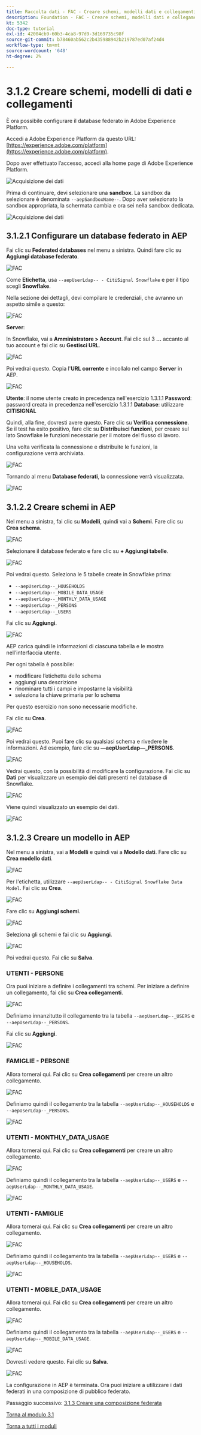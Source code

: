 ```yaml
---
title: Raccolta dati - FAC - Creare schemi, modelli dati e collegamenti
description: Foundation - FAC - Creare schemi, modelli dati e collegamenti
kt: 5342
doc-type: tutorial
exl-id: 42004cb9-60b3-4ca8-97d9-3d169735c98f
source-git-commit: b78460ab562c2b435988942b219787ed07af24d4
workflow-type: tm+mt
source-wordcount: '648'
ht-degree: 2%

---
```


# 3.1.2 Creare schemi, modelli di dati e collegamenti

È ora possibile configurare il database federato in Adobe Experience Platform.

Accedi a Adobe Experience Platform da questo URL: [https://experience.adobe.com/platform](https://experience.adobe.com/platform).

Dopo aver effettuato l’accesso, accedi alla home page di Adobe Experience Platform.

![Acquisizione dei dati](./images/home.png)

Prima di continuare, devi selezionare una **sandbox**. La sandbox da selezionare è denominata ``--aepSandboxName--``. Dopo aver selezionato la sandbox appropriata, la schermata cambia e ora sei nella sandbox dedicata.

![Acquisizione dei dati](./images/sb1.png)

## 3.1.2.1 Configurare un database federato in AEP

Fai clic su **Federated databases** nel menu a sinistra. Quindi fare clic su **Aggiungi database federato**.

![FAC](./images/fdb1.png)

Come **Etichetta**, usa `--aepUserLdap-- - CitiSignal Snowflake` e per il tipo scegli **Snowflake**.

Nella sezione dei dettagli, devi compilare le credenziali, che avranno un aspetto simile a questo:

![FAC](./images/fdb2.png)

**Server**:

In Snowflake, vai a **Amministratore > Account**. Fai clic sul 3 **...** accanto al tuo account e fai clic su **Gestisci URL**.

![FAC](./images/fdburl1.png)

Poi vedrai questo. Copia l&#39;**URL corrente** e incollalo nel campo **Server** in AEP.

![FAC](./images/fdburl2.png)

**Utente**: il nome utente creato in precedenza nell&#39;esercizio 1.3.1.1
**Password**: password creata in precedenza nell&#39;esercizio 1.3.1.1
**Database**: utilizzare **CITISIGNAL**

Quindi, alla fine, dovresti avere questo. Fare clic su **Verifica connessione**. Se il test ha esito positivo, fare clic su **Distribuisci funzioni**, per creare sul lato Snowflake le funzioni necessarie per il motore del flusso di lavoro.

Una volta verificata la connessione e distribuite le funzioni, la configurazione verrà archiviata.

![FAC](./images/fdb3.png)

Tornando al menu **Database federati**, la connessione verrà visualizzata.

![FAC](./images/fdb4.png)

## 3.1.2.2 Creare schemi in AEP

Nel menu a sinistra, fai clic su **Modelli**, quindi vai a **Schemi**. Fare clic su **Crea schema**.

![FAC](./images/fdb5.png)

Selezionare il database federato e fare clic su **+ Aggiungi tabelle**.

![FAC](./images/fdb6.png)

Poi vedrai questo. Seleziona le 5 tabelle create in Snowflake prima:

- `--aepUserLdap--_HOUSEHOLDS`
- `--aepUserLdap--_MOBILE_DATA_USAGE`
- `--aepUserLdap--_MONTHLY_DATA_USAGE`
- `--aepUserLdap--_PERSONS`
- `--aepUserLdap--_USERS`

Fai clic su **Aggiungi**.

![FAC](./images/fdb7.png)

AEP carica quindi le informazioni di ciascuna tabella e le mostra nell’interfaccia utente.

Per ogni tabella è possibile:

- modificare l’etichetta dello schema
- aggiungi una descrizione
- rinominare tutti i campi e impostarne la visibilità
- seleziona la chiave primaria per lo schema

Per questo esercizio non sono necessarie modifiche.

Fai clic su **Crea**.

![FAC](./images/fdb8.png)

Poi vedrai questo. Puoi fare clic su qualsiasi schema e rivedere le informazioni. Ad esempio, fare clic su **—aepUserLdap—_PERSONS**.

![FAC](./images/fdb9.png)

Vedrai questo, con la possibilità di modificare la configurazione. Fai clic su **Dati** per visualizzare un esempio dei dati presenti nel database di Snowflake.

![FAC](./images/fdb10.png)

Viene quindi visualizzato un esempio dei dati.

![FAC](./images/fdb11.png)

## 3.1.2.3 Creare un modello in AEP

Nel menu a sinistra, vai a **Modelli** e quindi vai a **Modello dati**. Fare clic su **Crea modello dati**.

![FAC](./images/fdb12.png)

Per l&#39;etichetta, utilizzare `--aepUserLdap-- - CitiSignal Snowflake Data Model`. Fai clic su **Crea**.

![FAC](./images/fdb13.png)

Fare clic su **Aggiungi schemi**.

![FAC](./images/fdb14.png)

Seleziona gli schemi e fai clic su **Aggiungi**.

![FAC](./images/fdb15.png)

Poi vedrai questo. Fai clic su **Salva**.

### UTENTI - PERSONE

Ora puoi iniziare a definire i collegamenti tra schemi. Per iniziare a definire un collegamento, fai clic su **Crea collegamenti**.

![FAC](./images/fdb16.png)

Definiamo innanzitutto il collegamento tra la tabella `--aepUserLdap--_USERS` e `--aepUserLdap--_PERSONS`.

Fai clic su **Aggiungi**.

![FAC](./images/fdb18.png)


### FAMIGLIE - PERSONE

Allora tornerai qui. Fai clic su **Crea collegamenti** per creare un altro collegamento.

![FAC](./images/fdb17.png)

Definiamo quindi il collegamento tra la tabella `--aepUserLdap--_HOUSEHOLDS` e `--aepUserLdap--_PERSONS`.

![FAC](./images/fdb19.png)

### UTENTI - MONTHLY_DATA_USAGE

Allora tornerai qui. Fai clic su **Crea collegamenti** per creare un altro collegamento.

![FAC](./images/fdb20.png)

Definiamo quindi il collegamento tra la tabella `--aepUserLdap--_USERS` e `--aepUserLdap--_MONTHLY_DATA_USAGE`.

![FAC](./images/fdb21.png)


### UTENTI - FAMIGLIE

Allora tornerai qui. Fai clic su **Crea collegamenti** per creare un altro collegamento.

![FAC](./images/fdb22.png)

Definiamo quindi il collegamento tra la tabella `--aepUserLdap--_USERS` e `--aepUserLdap--_HOUSEHOLDS`.

![FAC](./images/fdb23.png)

### UTENTI - MOBILE_DATA_USAGE

Allora tornerai qui. Fai clic su **Crea collegamenti** per creare un altro collegamento.

![FAC](./images/fdb24.png)

Definiamo quindi il collegamento tra la tabella `--aepUserLdap--_USERS` e `--aepUserLdap--_MOBILE_DATA_USAGE`.

![FAC](./images/fdb25.png)

Dovresti vedere questo. Fai clic su **Salva**.

![FAC](./images/fdb26.png)

La configurazione in AEP è terminata. Ora puoi iniziare a utilizzare i dati federati in una composizione di pubblico federato.

Passaggio successivo: [3.1.3 Creare una composizione federata](./ex3.md)

[Torna al modulo 3.1](./fac.md)

[Torna a tutti i moduli](../../../overview.md)
